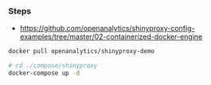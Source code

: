 ### Steps

- https://github.com/openanalytics/shinyproxy-config-examples/tree/master/02-containerized-docker-engine

```bash
docker pull openanalytics/shinyproxy-demo

# cd ./compose/shinyproxy
docker-compose up -d
```
